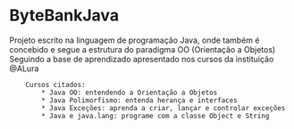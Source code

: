 # ByteBankJava

Projeto escrito na linguagem de programação Java, onde também é concebido e segue a estrutura do paradigma OO (Orientação a Objetos) Seguindo a base de aprendizado apresentado nos cursos da instituição @ALura

        Cursos citados:
            * Java OO: entendendo a Orientação a Objetos
            * Java Polimorfismo: entenda herança e interfaces
            * Java Exceções: aprenda a criar, lançar e controlar exceções
            * Java e java.lang: programe com a classe Object e String